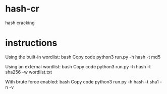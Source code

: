 # hash-cr
hash cracking 







<h1> instructions</h1>






Using the built-in wordlist:
bash
Copy code
python3 run.py -h hash -t md5



Using an external wordlist:
bash
Copy code
python3 run.py -h hash -t sha256 -w wordlist.txt




With brute force enabled:
bash
Copy code
python3 run.py -h hash -t sha1 -n -v
